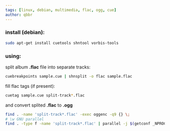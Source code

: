 ```yaml
---
tags: [linux, debian, multimedia, flac, ogg, cue]
author: qbbr
---
```


### install (debian):

```bash
sudo apt-get install cuetools shntool vorbis-tools
```

### using:

split album **.flac** file into separate tracks:

```bash
cuebreakpoints sample.cue | shnsplit -o flac sample.flac
```

fill flac tags (if present):

```bash
cuetag sample.cue split-track*.flac
```

and convert splited **.flac** to **.ogg**

```bash
find . -name 'split-track*.flac' -exec oggenc -q9 {} \;
# \w GNU parallel
find . -type f -name 'split-track*.flac' | parallel -j $(getconf _NPROCESSORS_ONLN) oggenc -q9 {} \;
```
